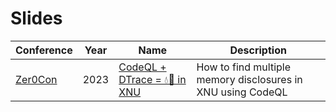 # Slides

| Conference 	| Year 	| Name                        	| Description                                                 	|
|------------	|------	|-----------------------------	|-------------------------------------------------------------	|
| [Zer0Con](https://zer0con.org/archive/2023.html)    	| 2023 	| [CodeQL + DTrace = 💧🐞 in XNU](https://github.com/0x3c3e/slides/tree/main/2023/zer0con) 	| How to find multiple memory disclosures in XNU using CodeQL 	|
